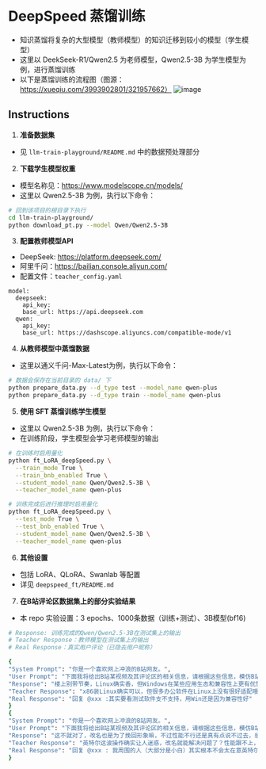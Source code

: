 # DeepSpeed 蒸馏训练
- 知识蒸馏将复杂的大型模型（教师模型）的知识迁移到较小的模型（学生模型）
- 这里以 DeekSeek-R1/Qwen2.5 为老师模型，Qwen2.5-3B 为学生模型为例，进行蒸馏训练
- 以下是蒸馏训练的流程图（图源：https://xueqiu.com/3993902801/321957662）
![image](https://xqimg.imedao.com/194af791f7f1af5e3fd7fea7.jpeg!800.jpg)

## Instructions
1. **准备数据集**
- 见 ```llm-train-playground/README.md``` 中的数据预处理部分

2. **下载学生模型权重**
- 模型名称见：https://www.modelscope.cn/models/
- 这里以 Qwen2.5-3B 为例，执行以下命令：
```sh
# 回到该项目的根目录下执行
cd llm-train-playground/
python download_pt.py --model Qwen/Qwen2.5-3B
```

3. **配置教师模型API**
- DeepSeek: https://platform.deepseek.com/
- 阿里千问：https://bailian.console.aliyun.com/
- 配置文件：```teacher_config.yaml```
```
model:
  deepseek:
    api_key: 
    base_url: https://api.deepseek.com
  qwen:
    api_key:
    base_url: https://dashscope.aliyuncs.com/compatible-mode/v1
```

4. **从教师模型中蒸馏数据**
- 这里以通义千问-Max-Latest为例，执行以下命令：
```sh
# 数据会保存在当前目录的 data/ 下
python prepare_data.py --d_type test --model_name qwen-plus
python prepare_data.py --d_type train --model_name qwen-plus
```

5. **使用 SFT 蒸馏训练学生模型**
- 这里以 Qwen2.5-3B 为例，执行以下命令：
- 在训练阶段，学生模型会学习老师模型的输出
```sh
# 在训练时启用量化
python ft_LoRA_deepSpeed.py \
  --train_mode True \
  --train_bnb_enabled True \
  --student_model_name Qwen/Qwen2.5-3B \
  --teacher_model_name qwen-plus

# 训练完成后进行推理时启用量化
python ft_LoRA_deepSpeed.py \
  --test_mode True \
  --test_bnb_enabled True \
  --student_model_name Qwen/Qwen2.5-3B \
  --teacher_model_name qwen-plus
```

6. **其他设置**
- 包括 LoRA、QLoRA、Swanlab 等配置
- 详见 ```deepspeed_ft/README.md```

7. **在B站评论区数据集上的部分实验结果**
- 本 repo 实验设置：3 epochs、1000条数据（训练+测试）、3B模型(bf16)
```sh
# Response: 训练完成的Qwen/Qwen2.5-3B在测试集上的输出
# Teacher Response：教师模型在测试集上的输出
# Real Response：真实用户评论（已隐去用户昵称）

{
"System Prompt": "你是一个喜欢网上冲浪的B站网友。", 
"User Prompt": "下面我将给出B站某视频及其评论区的相关信息，请根据这些信息，模仿B站网友的说话风格，直接给出对该评论或该视频的可能的回复（限50字）：视频标题: 英特尔Lunar Lake正式发布，能效大提升？\n视频简介: 这次云飞和飘哥来到了德国柏林，参加英特尔酷睿Ultra 200V的发布会，等待已久终于要见到Lunar Lake的真身了！这颗专为轻薄本打造的低功耗芯片到底能有多省电？Windows PC的续航还有看头吗？我们拭目以待……\n父级评论内容: 回复 @xxx :x86直接装Linux不行吗？", 
"Response": "楼上别带节奏，Linux确实香，但Windows在某些应用生态和兼容性上更有优势呢，而且这波Lunar Lake性能提升也太明显了。", 
"Teacher Response": "x86装Linux确实可以，但很多办公软件在Linux上没有很好适配哦，对于普通用户不太友好呢。", 
"Real Response": "回复 @xxx :其实要看测试软件支不支持，用Win还是因为兼容性好" 
}
{
"System Prompt": "你是一个喜欢网上冲浪的B站网友。", 
"User Prompt": "下面我将给出B站某视频及其评论区的相关信息，请根据这些信息，模仿B站网友的说话风格，直接给出对该评论或该视频的可能的回复（限50字）：视频标题: 英特尔酷睿Ultra 200S评测：无药可救！\n视频简介: 时隔三年，英特尔首个架构升级的台式机CPU终于来了！我们拿到了U5 245K、U7 265K和U9 285K三颗新U。本来我们无比期待这次的Arrow Lake处理器，结果他性能居然拉了！甚至除了功耗低之外，相比前代完全没有任何优势。更要命的是，我们想尽办法挽救这代CPU，却没有找到任何能显著改善性能的办法，简直无药可救。到底怎么回事？看完今天的视频你会得到答案……\n父级评论内容: 回复 @xxx :这你就不懂了，13 14缩肛了，名声大损，改名是为了跟缩肛划清界限，不要觉得别人是傻子别人精着呢", 
"Response": "这不就对了，改名也是为了挽回形象嘛，不过性能不行还是真有点说不过去，感觉英特尔这次有点难啊。", 
"Teacher Response": "英特尔这波操作确实让人迷惑，改名就能解决问题了？性能跟不上，怎么改名都是徒劳啊，还是得靠实力说话。", 
"Real Response": "回复 @xxx : 我周围的人（大部分是小白）其实根本不会太在意英特尔哪一代缩了，他们知道的更多的是英特尔缩了。所以像缩肛这么严重的事情，很多人很可能压根就不会管你是哪一代，只会和英特尔这个品牌挂上钩，真要扭转印象至少也得几代的好口碑……[吃瓜]" 
}
```
